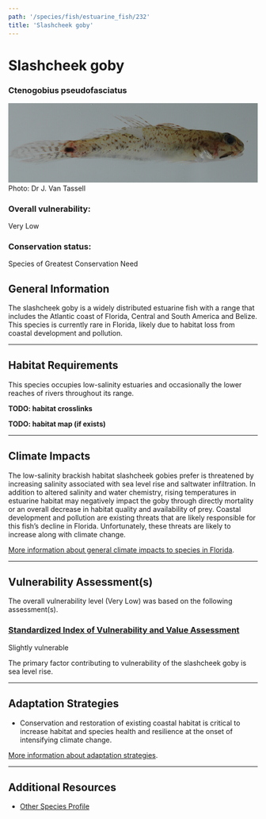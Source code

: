 ```yaml
---
path: '/species/fish/estuarine_fish/232'
title: 'Slashcheek goby'
---
```


# Slashcheek goby

### Ctenogobius pseudofasciatus

<div id="TopSection">

<div class="header-photo"><img src="232.jpg" alt="Photo for Slashcheek goby"/>
<figcaption>Photo: Dr J. Van Tassell</figcaption></div>

<div>

### Overall vulnerability:

<div class="vulnerability vulnerability-low">Very Low</div>

### Conservation status:

Species of Greatest Conservation Need

</div>
</div>

## General Information

The slashcheek goby is a widely distributed estuarine fish with a range that includes the Atlantic coast of Florida, Central and South America and Belize.  This species is currently rare in Florida, likely due to habitat loss from coastal development and pollution.

<hr />

## Habitat Requirements



This species occupies low-salinity estuaries and occasionally the lower reaches of rivers throughout its range.

**TODO: habitat crosslinks**

**TODO: habitat map (if exists)**

<hr />

## Climate Impacts

The low-salinity brackish habitat slashcheek gobies prefer is threatened by increasing salinity associated with sea level rise and saltwater infiltration.  In addition to altered salinity and water chemistry, rising temperatures in estuarine habitat may negatively impact the goby through directly mortality or an overall decrease in habitat quality and availability of prey.  Coastal development and pollution are existing threats that are likely responsible for this fish’s decline in Florida.  Unfortunately, these threats are likely to increase along with climate change.

[More information about general climate impacts to species in Florida](/impacts/species).



<hr />

## Vulnerability Assessment(s)

The overall vulnerability level (Very Low) was based on the following assessment(s).
#### 
<div class="vulnerability-header">
<h3><a href="/impacts/vulnerability/sivva/species">Standardized Index of Vulnerability and Value Assessment</a></h3>
<div class="vulnerability vulnerability-slight">Slightly vulnerable</div>
</div> 

The primary factor contributing to vulnerability of the slashcheek goby is sea level rise.


<hr />

## Adaptation Strategies

- Conservation and restoration of existing coastal habitat is critical to increase habitat and species health and resilience at the onset of intensifying climate change.

[More information about adaptation strategies](/strategies).

<hr />


## Additional Resources

- [Other Species Profile](http://www.fishbase.se/summary/3863)
